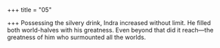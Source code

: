 +++
title = "05"

+++
Possessing the silvery drink, Indra increased without limit. He filled  both world-halves with his greatness.
Even beyond that did it reach—the greatness of him who surmounted  all the worlds.